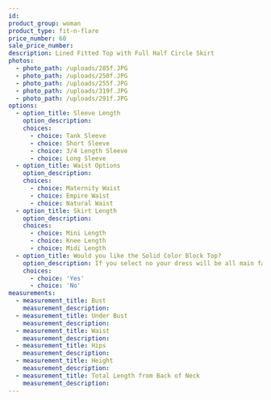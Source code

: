 ```yaml
---
id:
product_group: woman
product_type: fit-n-flare
price_number: 60
sale_price_number:
description: Lined Fitted Top with Full Half Circle Skirt
photos:
  - photo_path: /uploads/285f.JPG
  - photo_path: /uploads/250f.JPG
  - photo_path: /uploads/255f.JPG
  - photo_path: /uploads/319f.JPG
  - photo_path: /uploads/291f.JPG
options:
  - option_title: Sleeve Length
    option_description:
    choices:
      - choice: Tank Sleeve
      - choice: Short Sleeve
      - choice: 3/4 Length Sleeve
      - choice: Long Sleeve
  - option_title: Waist Options
    option_description:
    choices:
      - choice: Maternity Waist
      - choice: Empire Waist
      - choice: Natural Waist
  - option_title: Skirt Length
    option_description:
    choices:
      - choice: Mini Length
      - choice: Knee Length
      - choice: Midi Length
  - option_title: Would you like the Solid Color Block Top?
    option_description: If you select no your dress will be all main fabric
    choices:
      - choice: 'Yes'
      - choice: 'No'
measurements:
  - measurement_title: Bust
    measurement_description:
  - measurement_title: Under Bust
    measurement_description:
  - measurement_title: Waist
    measurement_description:
  - measurement_title: Hips
    measurement_description:
  - measurement_title: Height
    measurement_description:
  - measurement_title: Total Length from Back of Neck
    measurement_description:
---
```


